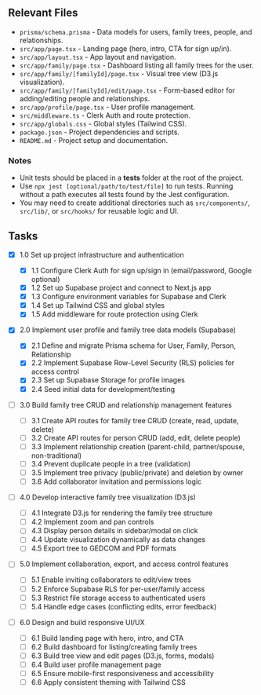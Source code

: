 ## Relevant Files

- `prisma/schema.prisma` - Data models for users, family trees, people, and relationships.
- `src/app/page.tsx` - Landing page (hero, intro, CTA for sign up/in).
- `src/app/layout.tsx` - App layout and navigation.
- `src/app/family/page.tsx` - Dashboard listing all family trees for the user.
- `src/app/family/[familyId]/page.tsx` - Visual tree view (D3.js visualization).
- `src/app/family/[familyId]/edit/page.tsx` - Form-based editor for adding/editing people and relationships.
- `src/app/profile/page.tsx` - User profile management.
- `src/middleware.ts` - Clerk Auth and route protection.
- `src/app/globals.css` - Global styles (Tailwind CSS).
- `package.json` - Project dependencies and scripts.
- `README.md` - Project setup and documentation.

### Notes

- Unit tests should be placed in a **tests** folder at the root of the project.
- Use `npx jest [optional/path/to/test/file]` to run tests. Running without a path executes all tests found by the Jest configuration.
- You may need to create additional directories such as `src/components/`, `src/lib/`, or `src/hooks/` for reusable logic and UI.

## Tasks

- [x] 1.0 Set up project infrastructure and authentication

  - [x] 1.1 Configure Clerk Auth for sign up/sign in (email/password, Google optional)
  - [x] 1.2 Set up Supabase project and connect to Next.js app
  - [x] 1.3 Configure environment variables for Supabase and Clerk
  - [x] 1.4 Set up Tailwind CSS and global styles
  - [x] 1.5 Add middleware for route protection using Clerk

- [x] 2.0 Implement user profile and family tree data models (Supabase)

  - [x] 2.1 Define and migrate Prisma schema for User, Family, Person, Relationship
  - [x] 2.2 Implement Supabase Row-Level Security (RLS) policies for access control
  - [x] 2.3 Set up Supabase Storage for profile images
  - [x] 2.4 Seed initial data for development/testing

- [ ] 3.0 Build family tree CRUD and relationship management features

  - [ ] 3.1 Create API routes for family tree CRUD (create, read, update, delete)
  - [ ] 3.2 Create API routes for person CRUD (add, edit, delete people)
  - [ ] 3.3 Implement relationship creation (parent-child, partner/spouse, non-traditional)
  - [ ] 3.4 Prevent duplicate people in a tree (validation)
  - [ ] 3.5 Implement tree privacy (public/private) and deletion by owner
  - [ ] 3.6 Add collaborator invitation and permissions logic

- [ ] 4.0 Develop interactive family tree visualization (D3.js)

  - [ ] 4.1 Integrate D3.js for rendering the family tree structure
  - [ ] 4.2 Implement zoom and pan controls
  - [ ] 4.3 Display person details in sidebar/modal on click
  - [ ] 4.4 Update visualization dynamically as data changes
  - [ ] 4.5 Export tree to GEDCOM and PDF formats

- [ ] 5.0 Implement collaboration, export, and access control features

  - [ ] 5.1 Enable inviting collaborators to edit/view trees
  - [ ] 5.2 Enforce Supabase RLS for per-user/family access
  - [ ] 5.3 Restrict file storage access to authenticated users
  - [ ] 5.4 Handle edge cases (conflicting edits, error feedback)

- [ ] 6.0 Design and build responsive UI/UX
  - [ ] 6.1 Build landing page with hero, intro, and CTA
  - [ ] 6.2 Build dashboard for listing/creating family trees
  - [ ] 6.3 Build tree view and edit pages (D3.js, forms, modals)
  - [ ] 6.4 Build user profile management page
  - [ ] 6.5 Ensure mobile-first responsiveness and accessibility
  - [ ] 6.6 Apply consistent theming with Tailwind CSS

